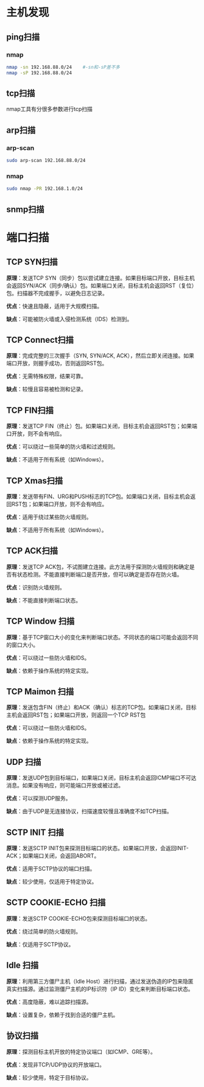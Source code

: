 # 主机发现

## ping扫描

### nmap

```bash
nmap -sn 192.168.88.0/24	#-sn和-sP差不多
nmap -sP 192.168.88.0/24
```

## tcp扫描

nmap工具有分很多参数进行tcp扫描

## arp扫描

### arp-scan

```bash
sudo arp-scan 192.168.88.0/24
```

### nmap

```bash
sudo nmap -PR 192.168.1.0/24
```

## snmp扫描

# 端口扫描

## TCP SYN扫描

**原理**：发送TCP SYN（同步）包以尝试建立连接。如果目标端口开放，目标主机会返回SYN/ACK（同步/确认）包。如果端口关闭，目标主机会返回RST（复位）包。扫描器不完成握手，以避免日志记录。

**优点**：快速且隐蔽，适用于大规模扫描。

**缺点**：可能被防火墙或入侵检测系统（IDS）检测到。

## TCP Connect扫描

**原理**：完成完整的三次握手（SYN, SYN/ACK, ACK），然后立即关闭连接。如果端口开放，则握手成功，否则返回RST包。

**优点**：无需特殊权限，结果可靠。

**缺点**：较慢且容易被检测和记录。

## TCP FIN扫描

**原理**：发送TCP FIN（终止）包。如果端口关闭，目标主机会返回RST包；如果端口开放，则不会有响应。

**优点**：可以绕过一些简单的防火墙和过滤规则。

**缺点**：不适用于所有系统（如Windows）。

## TCP Xmas扫描

**原理**：发送带有FIN、URG和PUSH标志的TCP包。如果端口关闭，目标主机会返回RST包；如果端口开放，则不会有响应。

**优点**：适用于绕过某些防火墙规则。

**缺点**：不适用于所有系统（如Windows）。

## TCP ACK扫描

**原理**：发送TCP ACK包，不试图建立连接。此方法用于探测防火墙规则和确定是否有状态检测。不能直接判断端口是否开放，但可以确定是否存在防火墙。

**优点**：识别防火墙规则。

**缺点**：不能直接判断端口状态。

## TCP Window 扫描

**原理**：基于TCP窗口大小的变化来判断端口状态。不同状态的端口可能会返回不同的窗口大小。

**优点**：可以绕过一些防火墙和IDS。

**缺点**：依赖于操作系统的特定实现。

## TCP Maimon 扫描

**原理**：发送包含FIN（终止）和ACK（确认）标志的TCP包。如果端口关闭，目标主机会返回RST包；如果端口开放，则返回一个TCP RST包

**优点**：可以绕过一些防火墙和IDS。

**缺点**：依赖于操作系统的特定实现。

## UDP 扫描

**原理**：发送UDP包到目标端口，如果端口关闭，目标主机会返回ICMP端口不可达消息。如果没有响应，则可能端口开放或被过滤。

**优点**：可以探测UDP服务。

**缺点**：由于UDP是无连接协议，扫描速度较慢且准确度不如TCP扫描。

## SCTP INIT 扫描

**原理**：发送SCTP INIT包来探测目标端口的状态。如果端口开放，会返回INIT-ACK；如果端口关闭，会返回ABORT。

**优点**：适用于SCTP协议的端口扫描。

**缺点**：较少使用，仅适用于特定协议。

## SCTP COOKIE-ECHO 扫描

**原理**：发送SCTP COOKIE-ECHO包来探测目标端口的状态。

**优点**：绕过简单的防火墙规则。

**缺点**：仅适用于SCTP协议。

## Idle 扫描

**原理**：利用第三方僵尸主机（Idle Host）进行扫描，通过发送伪造的IP包来隐匿真实扫描源。通过监测僵尸主机的IP标识符（IP ID）变化来判断目标端口状态。

**优点**：高度隐蔽，难以追踪扫描源。

**缺点**：设置复杂，依赖于找到合适的僵尸主机。

## 协议扫描

**原理**：探测目标主机开放的特定协议端口（如ICMP、GRE等）。

**优点**：发现非TCP/UDP协议的开放端口。

**缺点**：较少使用，特定于目标协议。